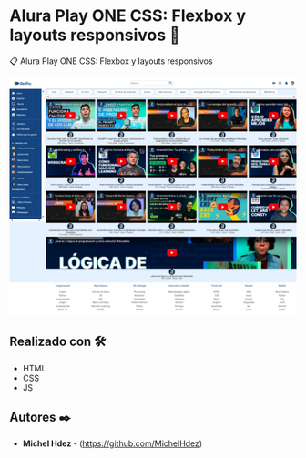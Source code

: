 Alura Play ONE CSS: Flexbox y layouts responsivos 🚀
===========
📋 Alura Play ONE CSS: Flexbox y layouts responsivos

![Alt text](imagen.jpeg "imagen descripcion")

## Realizado con 🛠️
* HTML
* CSS
* JS

## Autores ✒️
* **Michel Hdez** - (https://github.com/MichelHdez)
